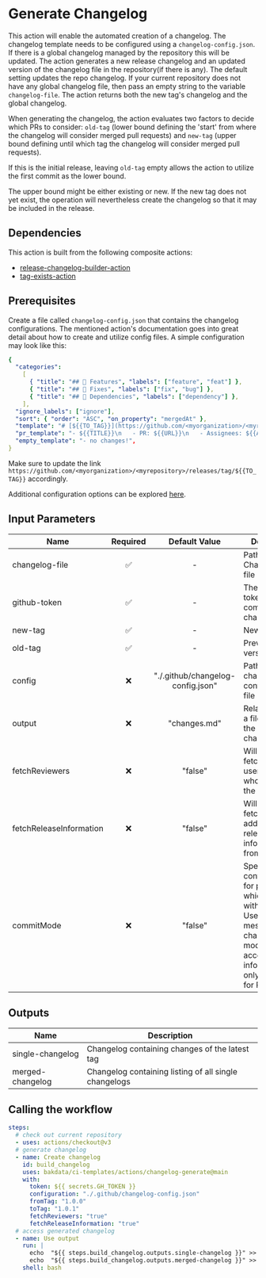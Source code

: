 # Generate Changelog

This action will enable the automated creation of a changelog. The changelog template needs to be configured using a `changelog-config.json`.
If there is a global changelog managed by the repository this will be updated.
The action generates a new release changelog and an updated version of the changelog file in the repository(if there is any). The default setting updates the repo changelog. If your current repository does not have any global changelog file, then pass an empty string to the variable `changelog-file`.
The action returns both the new tag's changelog and the global changelog.

When generating the changelog, the action evaluates two factors to decide which PRs to consider: `old-tag` (lower bound defining the 'start' from where the changelog will consider merged pull requests) and `new-tag` (upper bound defining until which tag the changelog will consider merged pull requests).

If this is the initial release, leaving `old-tag` empty allows the action to utilize the first commit as the lower bound.

The upper bound might be either existing or new. If the new tag does not yet exist, the operation will nevertheless create the changelog so that it may be included in the release.

## Dependencies

This action is built from the following composite actions:

- [release-changelog-builder-action](https://github.com/mikepenz/release-changelog-builder-action)
- [tag-exists-action](https://github.com/mukunku/tag-exists-action)

## Prerequisites

Create a file called `changelog-config.json` that contains the changelog configurations. The mentioned action's documentation goes into great detail about how to create and utilize config files. A simple configuration may look like this:

```yaml
{
  "categories":
    [
      { "title": "## 🚀 Features", "labels": ["feature", "feat"] },
      { "title": "## 🐛 Fixes", "labels": ["fix", "bug"] },
      { "title": "## 🧪 Dependencies", "labels": ["dependency"] },
    ],
  "ignore_labels": ["ignore"],
  "sort": { "order": "ASC", "on_property": "mergedAt" },
  "template": "# [${{TO_TAG}}](https://github.com/<myorganization>/<myrepository>/releases/tag/${{TO_TAG}}) - ${{TO_TAG_DATE}}\n\n${{CHANGELOG}}\n<details>\n<summary>Uncategorized</summary>\n\n${{UNCATEGORIZED}}\n</details>\n",
  "pr_template": "- ${{TITLE}}\n   - PR: ${{URL}}\n   - Assignees: ${{ASSIGNEES[*]}}\n   - Reviewers: ${{REVIEWERS[*]}}\n   - Approvers: ${{APPROVERS[*]}}",
  "empty_template": "- no changes!",
}
```

Make sure to update the link `https://github.com/<myorganization>/<myrepository>/releases/tag/${{TO_TAG}}` accordingly.

Additional configuration options can be explored [here](https://github.com/mikepenz/release-changelog-builder-action#configuration-specification).

## Input Parameters

| Name                    | Required |           Default Value           | Description                                                                                                                                                  |
| ----------------------- | :------: | :-------------------------------: | ------------------------------------------------------------------------------------------------------------------------------------------------------------ |
| changelog-file          |    ✅    |                 -                 | Path to the Changelog.md file                                                                                                                                |
| github-token            |    ✅    |                 -                 | The GitHub token for committing the changes                                                                                                                  |
| new-tag                 |    ✅    |                 -                 | New version                                                                                                                                                  |
| old-tag                 |    ✅    |                 -                 | Previous version                                                                                                                                             |
| config                  |    ❌    | "./.github/changelog-config.json" | Path to the changelog config JSON file                                                                                                                       |
| output                  |    ❌    |           "changes.md"            | Relative path to a file to store the resulting changelog in.                                                                                                 |
| fetchReviewers          |    ❌    |              "false"              | Will enable fetching the users/reviewers who approved the PR.                                                                                                |
| fetchReleaseInformation |    ❌    |              "false"              | Will enable fetching additional release information from tags.                                                                                               |
| commitMode              |    ❌    |              "false"              | Special configuration for projects which work without PRs. Uses commit messages as changelog. This mode looses access to information only available for PRs. |

## Outputs

| Name             | Description                                           |
| ---------------- | ----------------------------------------------------- |
| single-changelog | Changelog containing changes of the latest tag        |
| merged-changelog | Changelog containing listing of all single changelogs |

## Calling the workflow

```yaml
steps:
  # check out current repository
  - uses: actions/checkout@v3
  # generate changelog
  - name: Create changelog
    id: build_changelog
    uses: bakdata/ci-templates/actions/changelog-generate@main
    with:
      token: ${{ secrets.GH_TOKEN }}
      configuration: "./.github/changelog-config.json"
      fromTag: "1.0.0"
      toTag: "1.0.1"
      fetchReviewers: "true"
      fetchReleaseInformation: "true"
  # access generated changelog
  - name: Use output
    run: |
      echo  "${{ steps.build_changelog.outputs.single-changelog }}" >> tag_changelog.md
      echo  "${{ steps.build_changelog.outputs.merged-changelog }}" >> global_changelog.md
    shell: bash
```
